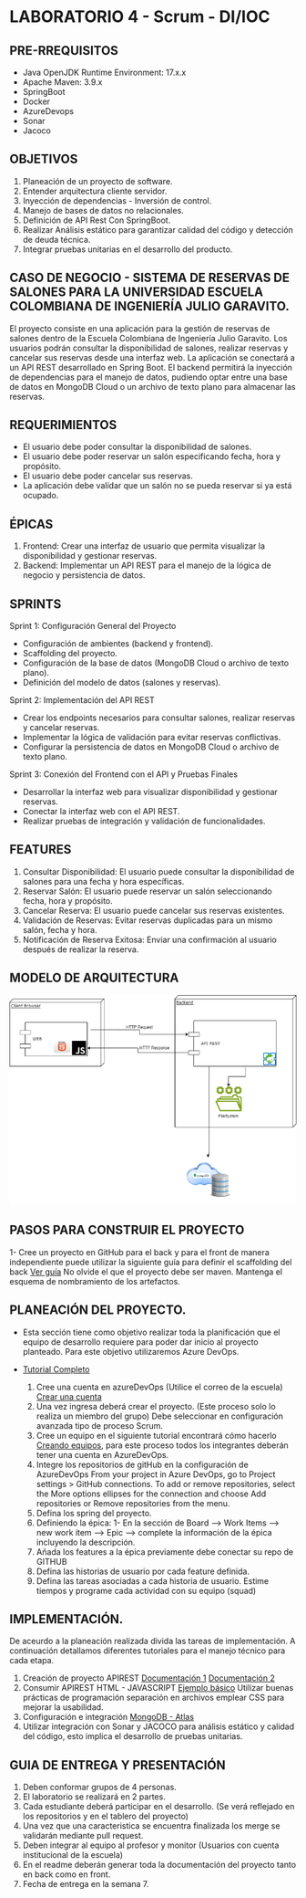 # LABORATORIO 4 - Scrum - DI/IOC

## PRE-RREQUISITOS
- Java OpenJDK Runtime Environment: 17.x.x
- Apache Maven: 3.9.x
- SpringBoot
- Docker
- AzureDevops
- Sonar
- Jacoco

## OBJETIVOS
1. Planeación de un proyecto de software.
2. Entender arquitectura cliente servidor.
3. Inyección de dependencias - Inversión de control.
4. Manejo de bases de datos no relacionales.
6. Definición de API Rest Con SpringBoot.
7. Realizar Análisis estático para garantizar calidad del código y detección de deuda técnica.
8. Integrar pruebas unitarias en el desarrollo del producto.


## CASO DE NEGOCIO - SISTEMA DE RESERVAS DE SALONES PARA LA UNIVERSIDAD ESCUELA COLOMBIANA DE INGENIERÍA JULIO GARAVITO.

El proyecto consiste en una aplicación para la gestión de reservas de salones dentro de la Escuela Colombiana de Ingeniería Julio Garavito. Los usuarios podrán consultar la disponibilidad de salones, realizar reservas y cancelar sus reservas desde una interfaz web. La aplicación se conectará a un API REST desarrollado en Spring Boot. El backend permitirá la inyección de dependencias para el manejo de datos, pudiendo optar entre una base de datos en MongoDB Cloud o un archivo de texto plano para almacenar las reservas.

## REQUERIMIENTOS
- El usuario debe poder consultar la disponibilidad de salones.
- El usuario debe poder reservar un salón especificando fecha, hora y propósito.
- El usuario debe poder cancelar sus reservas.
- La aplicación debe validar que un salón no se pueda reservar si ya está ocupado.

## ÉPICAS
1. Frontend: Crear una interfaz de usuario que permita visualizar la disponibilidad y gestionar reservas.
2. Backend: Implementar un API REST para el manejo de la lógica de negocio y persistencia de datos.

## SPRINTS
Sprint 1: Configuración General del Proyecto
  - Configuración de ambientes (backend y frontend).
  - Scaffolding del proyecto.
  - Configuración de la base de datos (MongoDB Cloud o archivo de texto plano).
  - Definición del modelo de datos (salones y reservas).

Sprint 2: Implementación del API REST
  - Crear los endpoints necesarios para consultar salones, realizar reservas y cancelar reservas.
  - Implementar la lógica de validación para evitar reservas conflictivas.
  - Configurar la persistencia de datos en MongoDB Cloud o archivo de texto plano.

Sprint 3: Conexión del Frontend con el API y Pruebas Finales
  - Desarrollar la interfaz web para visualizar disponibilidad y gestionar reservas.
  - Conectar la interfaz web con el API REST.
  - Realizar pruebas de integración y validación de funcionalidades.

## FEATURES
  1. Consultar Disponibilidad: El usuario puede consultar la disponibilidad de salones para una fecha y hora específicas.
  2. Reservar Salón: El usuario puede reservar un salón seleccionando fecha, hora y propósito.
  3. Cancelar Reserva: El usuario puede cancelar sus reservas existentes.
  4. Validación de Reservas: Evitar reservas duplicadas para un mismo salón, fecha y hora.
  5. Notificación de Reserva Exitosa: Enviar una confirmación al usuario después de realizar la reserva.

## MODELO DE ARQUITECTURA

![Screenshot_2](Arquitectura.drawio.png)

## PASOS PARA CONSTRUIR EL PROYECTO

1- Cree un proyecto en GitHub para el back y para el front de manera independiente puede utilizar la siguiente guía para definir el scaffolding del back <a href="https://ragunathrajasekaran.medium.com/https-medium-com-ragunathrajasekaran-lets-learn-full-stack-development-part2-7986debc485d" target="_blank">Ver guía</a> No olvide el que el proyecto debe ser maven. Mantenga el esquema de nombramiento de los artefactos.

## PLANEACIÓN DEL PROYECTO.
- Esta sección tiene como objetivo realizar toda la planificación que el equipo de desarrollo requiere para poder dar inicio al proyecto planteado. Para este objetivo utilizaremos Azure DevOps.

- <a href="https://github.com/MicrosoftLearning/AZ400-DesigningandImplementingMicrosoftDevOpsSolutions/blob/master/Instructions/Labs/AZ400_M01_L01_Agile_Plan_and_Portfolio_Management_with_Azure_Boards.md">Tutorial Completo</a>

  1. Cree una cuenta en azureDevOps (Utilice el correo de la escuela) <a href="https://go.microsoft.com/fwlink/?LinkId=2014881" target="_blank">Crear una cuenta</a>
  2. Una vez ingresa deberá crear el proyecto. (Este proceso solo lo realiza un miembro del grupo) Debe seleccionar en configuración avanzada tipo de proceso Scrum.
  3. Cree un equipo en el siguiente tutorial encontrará cómo hacerlo <a href="https://github.com/microsoft/azuredevopslabs/tree/master/labs/azuredevops/agile" target="_blank">Creando equipos</a>, para este proceso todos 
     los integrantes deberán tener una cuenta en AzureDevOps.
  4. Integre los repositorios de gitHub en la configuración de AzureDevOps
       From your project in Azure DevOps, go to Project settings > GitHub connections.
       To add or remove repositories, select the More options ellipses for the connection and choose Add repositories or Remove repositories from the menu.
  5. Defina los spring del proyecto.
  6. Definiendo la épica:
     1- En la sección de Board --> Work Items --> new work item --> Epic --> complete la información de la épica incluyendo la descripción.
  7. Añada los features a la épica previamente debe conectar su repo de GITHUB
  8.  Defina las historias de usuario por cada feature definida.
  9.  Defina las tareas asociadas a cada historia de usuario. Estime tiempos y programe cada actividad con su equipo (squad)
 

## IMPLEMENTACIÓN.
De aceurdo a la planeación realizada divida las tareas de implementación.
A continuación detallamos diferentes tutoriales para el manejo técnico para cada etapa.

  1. Creación de proyecto APIREST <a href="https://blog.codmind.com/mi-primer-api-rest-con-spring-boot/">Documentación 1<a/> <a href="https://programandoenjava.com/crear-un-rest-api-con-spring-boot/">Documentación 2</a>
  2. Consumir APIREST HTML - JAVASCRIPT <a href="https://helpcenter.itmplatform.com/es/project/ejemplo-de-uso-de-api-con-html-javascript/">Ejemplo básico<a/> Utilizar buenas prácticas de programación separación en archivos emplear CSS para mejorar la usabilidad.
  3. Configuración e integración <a href="https://www.mongodb.com/resources/products/compatibilities/spring-boot#getting-started-with-spring-initializr">MongoDB - Atlas</a>
  4. Utilizar integración con Sonar y JACOCO para análisis estático y calidad del código, esto implica el desarrollo de pruebas unitarias.

## GUIA DE ENTREGA Y PRESENTACIÓN
  1. Deben conformar grupos de 4 personas.
  2. El laboratorio se realizará en 2 partes.
  3. Cada estudiante deberá participar en el desarrollo. (Se verá reflejado en los repositorios y en el tablero del proyecto)
  4. Una vez que una caracteristica se encuentra finalizada los merge se validarán mediante pull request.
  5. Deben integrar al equipo al profesor y monitor (Usuarios con cuenta institucional de la escuela)
  6. En el readme deberán generar toda la documentación del proyecto tanto en back como en front.
  7. Fecha de entrega en la semana 7.
